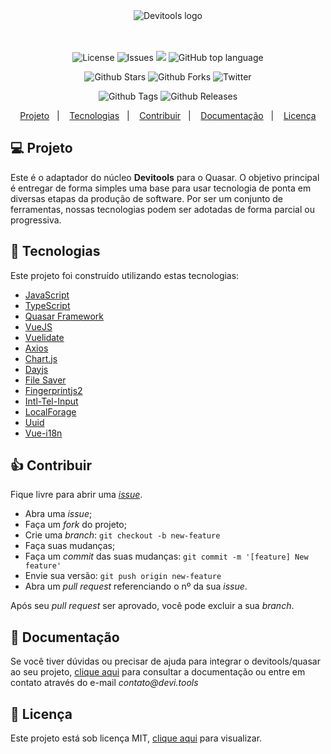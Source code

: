 <div align="center">
  <img alt="Devitools logo" src="https://devi.tools/images/logo-horizontal.png" />
</div>
<br>
<br>


<p align="center">
  <a href="#" style="text-decoration: none">
    <img alt="License" src="https://img.shields.io/github/license/devitools/quasar?color=34CB79" />
  </a>
  <a href="https://github.com/devitools/quasar/issues" style="text-decoration: none" target="_blank">
    <img alt="Issues" src="https://img.shields.io/github/issues/devitools/quasar?color=34CB79" />
  </a>
    <a href="https://github.com/devitools/quasar/graphs/contributors" style="text-decoration: none" target="_blank">
    <img src="https://img.shields.io/github/contributors/devitools/quasar?color=34CB79" />
  </a>
  <a href="#" style="text-decoration: none">
    <img alt="GitHub top language" src="https://img.shields.io/github/languages/top/devitools/quasar?color=34CB79" />
  </a>
</p>

<p align="center">
  <a href="https://github.com/devitools/quasar/stargazers" style="text-decoration: none" target="_blank">
    <img alt="Github Stars" src="https://img.shields.io/github/stars/devitools/quasar?style=social" />
  </a>
  <a href="https://github.com/devitools/quasar/network/members" style="text-decoration: none" target="_blank">
    <img alt="Github Forks" src="https://img.shields.io/github/forks/devitools/quasar?style=social" />
  </a>
  <a href="https://twitter.com/devitools" style="text-decoration: none" target="_blank">
    <img alt="Twitter" src="https://img.shields.io/twitter/follow/devitools?label=Twitter&style=social" />
  </a>
</p>

<p align="center">
  <a href="https://github.com/devitools/quasar/tags" style="text-decoration: none" target="_blank">
    <img alt="Github Tags" src="https://img.shields.io/github/v/tag/devitools/quasar.svg?logo=github" />
  </a>
  <a href="https://github.com/devitools/quasar/releases" style="text-decoration: none" target="_blank">
    <img alt="Github Releases" src="https://img.shields.io/github/last-commit/devitools/quasar.svg?label=Updated&logo=github&maxAge=600" />
  </a>
</p>

<p align="center">
 <a href="#projeto">Projeto</a>&nbsp;&nbsp;&nbsp;|&nbsp;&nbsp;&nbsp;
  <a href="#rocket-tecnologias">Tecnologias</a>&nbsp;&nbsp;&nbsp;|&nbsp;&nbsp;&nbsp;
  <a href="#contribuir">Contribuir</a>&nbsp;&nbsp;&nbsp;|&nbsp;&nbsp;&nbsp;
  <a href="#documentação">Documentação</a>&nbsp;&nbsp;&nbsp;|&nbsp;&nbsp;&nbsp;
  <a href="#memo-licença">Licença</a>
</p>

## 💻 Projeto

Este é o adaptador do núcleo **Devitools** para o Quasar. O objetivo principal é entregar de forma simples uma base para usar tecnologia de ponta em diversas etapas da produção de software. Por ser um conjunto de ferramentas, nossas tecnologias podem ser adotadas de forma parcial ou progressiva.

## :rocket: Tecnologias

Este projeto foi construído utilizando estas tecnologias:

- [JavaScript](https://developer.mozilla.org/pt-BR/docs/Web/JavaScript)
- [TypeScript](https://github.com/Microsoft/TypeScript)
- [Quasar Framework](https://quasar.dev/)
- [VueJS](https://vuejs.org/)
- [Vuelidate](https://vuelidate.js.org/)
- [Axios](https://github.com/axios/axios)
- [Chart.js](https://github.com/chartjs/Chart.js)
- [Dayjs](https://github.com/iamkun/dayjs)
- [File Saver](https://github.com/eligrey/FileSaver.js)
- [Fingerprintjs2](https://github.com/fingerprintjs/fingerprintjs2)
- [Intl-Tel-Input](https://github.com/jackocnr/intl-tel-input)
- [LocalForage](https://github.com/localForage/localForage)
- [Uuid](https://github.com/uuidjs/uuid)
- [Vue-i18n](https://github.com/kazupon/vue-i18n)

## 👍 Contribuir

Fique livre para abrir uma [_issue_](https://github.com/devitools/quasar/issues).

- Abra uma _issue_;
- Faça um _fork_ do projeto;
- Crie uma _branch_: `git checkout -b new-feature`
- Faça suas mudanças;
- Faça um _commit_ das suas mudanças: `git commit -m '[feature] New feature'`
- Envie sua versão: `git push origin new-feature`
- Abra um _pull request_ referenciando o nº da sua _issue_.

Após seu _pull request_ ser aprovado, você pode excluir a sua _branch_.

## 🤔 Documentação
Se você tiver dúvidas ou precisar de ajuda para integrar o devitools/quasar ao seu projeto, [clique aqui](https://docs.devi.tools/) para consultar a documentação ou entre em contato através do e-mail _contato@devi.tools_

## :memo: Licença

Este projeto está sob licença MIT, [clique aqui](https://github.com/devitools/quasar/blob/master/LICENSE) para visualizar.
